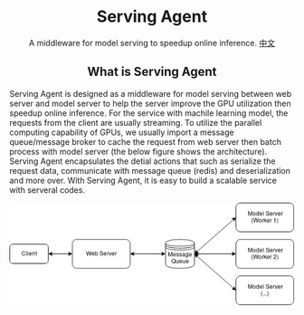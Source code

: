 <h1 align="center">Serving Agent</h1>

<p align="center">
A  middleware for model serving to speedup online inference.
<a href="./README_zh.md">中文</a>
</p>

<h2 align="center">What is Serving Agent</h2>


Serving Agent is designed as a middleware for model serving between web server and model server to help the server improve the GPU utilization
then speedup online inference.
For the service with machile learning model, the requests from the client are usually streaming.
To utilize the parallel computing capability of GPUs, we usually import a message queue/message broker to cache the request from web server then batch process with model server (the below figure shows the architecture). Serving Agent encapsulates the detial actions that such as serialize the request data, communicate with message queue (redis) and deserialization and more over. With Serving Agent, it is easy to build a scalable service with serveral codes.

![model serving architecture](img/architecture.png)